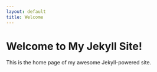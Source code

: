 ```yaml
---
layout: default
title: Welcome
---
```


# Welcome to My Jekyll Site!

This is the home page of my awesome Jekyll-powered site.

